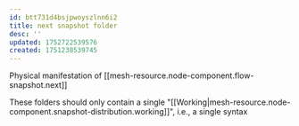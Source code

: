 ```yaml
---
id: btt731d4bsjpwoyszlnn6i2
title: next snapshot folder
desc: ''
updated: 1752722539576
created: 1751238539745
---
```


Physical manifestation of [[mesh-resource.node-component.flow-snapshot.next]]

These folders should only contain a single "[[Working|mesh-resource.node-component.snapshot-distribution.working]]", i.e., a single syntax
